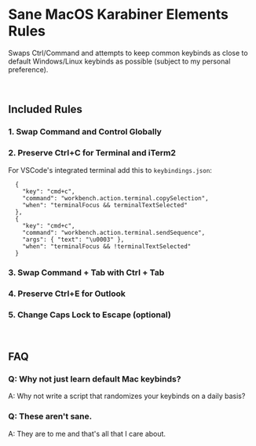 # Sane MacOS Karabiner Elements Rules

Swaps Ctrl/Command and attempts to keep common keybinds as close to default Windows/Linux keybinds as possible (subject to my personal preference).

<br />

## Included Rules
### 1. Swap Command and Control Globally

### 2. Preserve Ctrl+C for Terminal and iTerm2
For VSCode's integrated terminal add this to `keybindings.json`:
```
  {
    "key": "cmd+c",
    "command": "workbench.action.terminal.copySelection",
    "when": "terminalFocus && terminalTextSelected"
  },
  {
    "key": "cmd+c",
    "command": "workbench.action.terminal.sendSequence",
    "args": { "text": "\u0003" },
    "when": "terminalFocus && !terminalTextSelected"
  }
```

### 3. Swap Command + Tab with Ctrl + Tab

### 4. Preserve Ctrl+E for Outlook

### 5. Change Caps Lock to Escape (optional)

<br />

## FAQ
### Q: Why not just learn default Mac keybinds?
A: Why not write a script that randomizes your keybinds on a daily basis?

### Q: These aren't sane.
A: They are to me and that's all that I care about.

